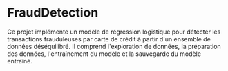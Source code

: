 # FraudDetection
Ce projet implémente un modèle de régression logistique pour détecter les transactions frauduleuses par carte de crédit à partir d'un ensemble de données déséquilibré. Il comprend l'exploration de données, la préparation des données, l'entraînement du modèle et la sauvegarde du modèle entraîné.
